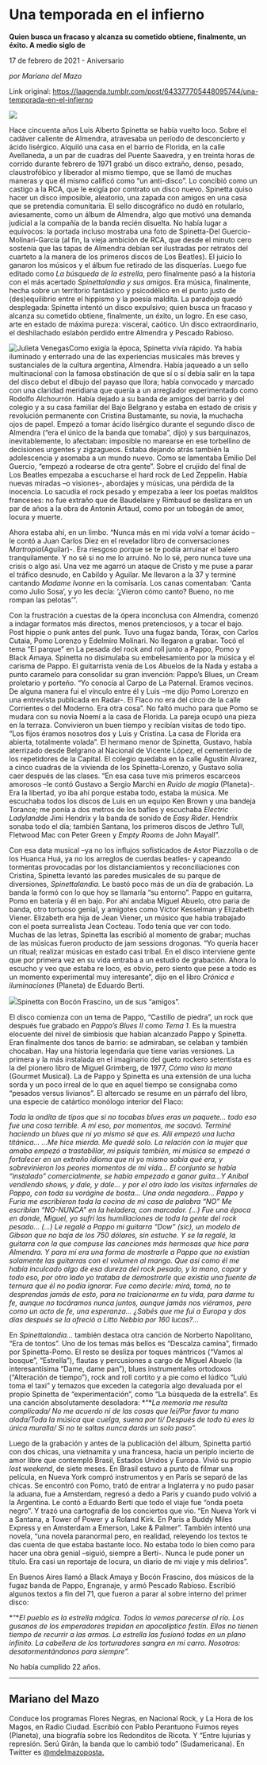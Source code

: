 # Una temporada en el infierno

**Quien busca un fracaso y alcanza su cometido obtiene, finalmente, un éxito. A medio siglo de**

17 de febrero de 2021 - Aniversario

_por Mariano del Mazo_

Link original: https://laagenda.tumblr.com/post/643377705448095744/una-temporada-en-el-infierno

![](https://64.media.tumblr.com/78e91838384404e329c8eda53b968cff/24381786546f0b37-60/s500x750/28ccc6de120e02ec17fcc9000911d1239515376f.jpg)

Hace cincuenta años Luis Alberto Spinetta se había vuelto loco. Sobre el cadáver caliente de Almendra, atravesaba un período de desconcierto y ácido lisérgico. Alquiló una casa en el barrio de Florida, en la calle Avellaneda, a un par de cuadras del Puente Saavedra, y en treinta horas de corrido durante febrero de 1971 grabó un disco extraño, denso, pesado, claustrofóbico y liberador al mismo tiempo, que se llamó de muchas maneras y que él mismo calificó como “un anti-disco”. Lo concibió como un castigo a la RCA, que le exigía por contrato un disco nuevo. Spinetta quiso hacer un disco imposible, aleatorio, una zapada con amigos en una casa que se pretendía comunitaria. El sello discográfico no dudó en rotularlo, aviesamente, como un álbum de Almendra, algo que motivó una demanda judicial a la compañía de la banda recién disuelta. No había lugar a equívocos: la portada incluso mostraba una foto de Spinetta-Del Guercio-Molinari-García (al fin, la vieja ambición de RCA, que desde el minuto cero sostenía que las tapas de Almendra debían ser ilustradas por retratos del cuarteto a la manera de los primeros discos de Los Beatles). El juicio lo ganaron los músicos y el álbum fue retirado de las disquerías.  Luego fue editado como *La búsqueda de la estrella*, pero finalmente pasó a la historia con el más acertado *Spinettalandia y sus amigos*. Era música, finalmente, hecha sobre un territorio fantástico y psicodélico en el punto justo de (des)equilibrio entre el hippismo y la poesía maldita. La paradoja quedó desplegada: Spinetta intentó un disco expulsivo; quien busca un fracaso y alcanza su cometido obtiene, finalmente, un éxito, un logro. En ese caso, arte en estado de máxima pureza: visceral, caótico. Un disco extraordinario, el deshilachado eslabón perdido entre Almendra y Pescado Rabioso.

![Julieta Venegas](https://64.media.tumblr.com/05440a1f9c09bd9e73fb2e6b7e771a6a/24381786546f0b37-2e/s250x400/8c08844bdc98d769cc76bbade627414335df16a9.jpg)Como exigía la época, Spinetta vivía rápido. Ya había iluminado y enterrado una de las experiencias musicales más breves y sustanciales de la cultura argentina, Almendra. Había jaqueado a un sello multinacional con la famosa obstinación de que sí o sí debía salir en la tapa del disco debut el dibujo del payaso que llora; había convocado y marcado con una claridad meridiana que quería a un arreglador experimentado como Rodolfo Alchourrón. Había dejado a su banda de amigos del barrio y del colegio y a su casa familiar del Bajo Belgrano y estaba en estado de crisis y revolución permanente con Cristina Bustamante, su novia, la muchacha ojos de papel. Empezó a tomar ácido lisérgico durante el segundo disco de Almendra (“era el único de la banda que tomaba”, dijo) y sus barquinazos, inevitablemente, lo afectaban: imposible no marearse en ese torbellino de decisiones urgentes y zigzagueos. Estaba dejando atrás también la adolescencia y asomaba a un mundo nuevo. Como se lamentaba Emilio Del Guercio, “empezó a rodearse de otra gente”. Sobre el crujido del final de Los Beatles empezaba a escucharse el hard rock de Led Zeppelin. Había nuevas miradas –o visiones-, abordajes y músicas, una pérdida de la inocencia. Lo sacudía el rock pesado y empezaba a leer los poetas malditos franceses: no fue extraño que de Baudelaire y Rimbaud se deslizara en un par de años a la obra de Antonin Artaud, como por un tobogán de amor, locura y muerte.

Ahora estaba ahí, en un limbo. “Nunca más en mi vida volví a tomar ácido –le contó a Juan Carlos Diez en el revelador libro de conversaciones *Martropía*(Aguilar)-. Era riesgoso porque se te podía arruinar el balero tranquilamente. Y no sé si no me lo arruinó. No lo sé, pero nunca tuve una crisis o algo así. Una vez me agarró un ataque de Cristo y me puse a parar el tráfico desnudo, en Cabildo y Aguilar. Me llevaron a la 37 y terminé cantando *Madame Ivonne* en la comisaría. Los canas comentaban: ‘Canta como Julio Sosa’, y yo les decía: ‘¿Vieron cómo canto? Bueno, no me rompan las pelotas’”.

Con la frustración a cuestas de la ópera inconclusa con Almendra, comenzó a indagar formatos más directos, menos pretenciosos, y a tocar el bajo. Post hippie o punk antes del punk. Tuvo una fugaz banda, Tórax, con Carlos Cutaia, Pomo Lorenzo y Edelmiro Molinari. No llegaron a grabar. Tocó el tema “El parque” en La pesada del rock and roll junto a Pappo, Pomo y Black Amaya. Spinetta no disimulaba su embelesamiento por la música y el carisma de Pappo. El guitarrista venía de Los Abuelos de la Nada y estaba a punto caramelo para consolidar su gran invención: Pappo’s Blues, un Cream proletario y porteño. “Yo conocía al Carpo de La Paternal. Eramos vecinos. De alguna manera fui el vínculo entre él y Luis –me dijo Pomo Lorenzo en una entrevista publicada en Radar-. El Flaco no era del circo de la calle Corrientes o del Moderno. Era otra cosa”. No faltó mucho para que Pomo se mudara con su novia Noemí a la casa de Florida. La pareja ocupó una pieza en la terraza. Convivieron un buen tiempo y recibían visitas de todo tipo. “Los fijos éramos nosotros dos y Luis y Cristina. La casa de Florida era abierta, totalmente volada”. El hermano menor de Spinetta, Gustavo, había aterrizado desde Belgrano al Nacional de Vicente López, el cementerio de los repetidores de la Capital. El colegio quedaba en la calle Agustín Alvarez, a cinco cuadras de la vivienda de los Spinetta-Lorenzo, y Gustavo solía caer después de las clases. “En esa casa tuve mis primeros escarceos amorosos –le contó Gustavo a Sergio Marchi en *Ruido de magia* (Planeta)-.  Era la libertad, yo iba ahí porque estaba todo, estaba la música. Me escuchaba todos los discos de Luis en un equipo Ken Brown y una bandeja Torance; me ponía a dos metros de los bafles y escuchaba *Electric Ladyland*de Jimi Hendrix y la banda de sonido de *Easy Rider*. Hendrix sonaba todo el día; también Santana, los primeros discos de Jethro Tull, Fletwood Mac con Peter Green y *Empty Rooms* de John Mayall”.

Con esa data musical –ya no los influjos sofisticados de Astor Piazzolla o de los Huanca Huá, ya no los arreglos de cuerdas beatles- y capeando tormentas provocadas por los distanciamientos y reconciliaciones con Cristina, Spinetta levantó las paredes musicales de su parque de diversiones, *Spinettalandia.* Le bastó poco más de un día de grabación. La banda la formó con lo que hoy se llamaría “su entorno”. Pappo en guitarra, Pomo en batería y él en bajo. Por ahí andaba Miguel Abuelo, otro paria de banda, otro tortuoso genial, y amigotes como Víctor Kesselman y Elizabeth Viener. Elizabeth era hija de Jean Viener, un músico que había trabajado con el poeta surrealista Jean Cocteau. Todo tenía que ver con todo. Muchas de las letras, Spinetta las escribió al momento de grabar; muchas de las músicas fueron producto de jam sessions drogonas. “Yo quería hacer un ritual; realizar músicas en estado casi tribal. En el disco interviene gente que por primera vez en su vida entraba a un estudio de grabación. Ahora lo escucho y veo que estaba re loco, es obvio, pero siento que pese a todo es un momento experimental muy interesante”, dijo en el libro *Crónica e iluminaciones* (Planeta) de Eduardo Berti.

![](https://64.media.tumblr.com/78e91838384404e329c8eda53b968cff/24381786546f0b37-60/s500x750/28ccc6de120e02ec17fcc9000911d1239515376f.jpg)Spinetta con Bocón Frascino, un de sus “amigos”. 

El disco comienza con un tema de Pappo, “Castillo de piedra”, un rock que después fue grabado en *Pappo’s Blues II* como *Tema 1*. Es la muestra elocuente del nivel de simbiosis que habían alcanzado Pappo y Spinetta. Eran finalmente dos tanos de barrio: se admiraban, se celaban y también chocaban. Hay una historia legendaria que tiene varias versiones. La primera y la más instalada en el imaginario del gueto rockero setentista es la del pionero libro de Miguel Grimberg, de 1977, *Cómo vino la mano* (Gourmet Musical). La de Pappo y Spinetta es una extensión de una lucha sorda y un poco irreal de lo que en aquel tiempo se consignaba como “pesados versus livianos”. El altercado se resume en un párrafo del libro, una especie de catártico monólogo interior del Flaco:

*Toda la ondita de tipos que si no tocabas blues eras un paquete… todo eso fue una cosa terrible. A mí eso, por momentos, me socavó. Terminé haciendo un blues que ni yo mismo sé que es. Allí empezó una lucha titánica… …Me hice mierda. Me quedé solo. La relación con la mujer que amaba empezó a trastabillar, mi psiquis también, mi música se empezó a fortalecer en un extraño idioma que ni yo mismo sabía qué era, y sobrevinieron los peores momentos de mi vida… El conjunto se había “instalado” comercialmente, se había empezado a ganar guita…Y Aníbal vendiendo shows, y dale, y dale… y por el otro lado las visitas infernales de Pappo, con toda su vorágine de bosta… Una onda negadora… Pappo y Furia me escribieron toda la cocina de mi casa de palabra “NO” Me escribían “NO-NUNCA” en la heladera, con marcador. (…) Fue una época en donde, Miguel, yo sufrí las humillaciones de toda la gente del rock pesado… (…) Le regalé a Pappo mi guitarra “Dow” (sic), un modelo de Gibson que no baja de los 750 dólares, sin estuche. Y se la regalé, la guitarra con la que compuse las canciones más hermosas que hice para Almendra. Y para mí era una forma de mostrarle a Pappo que no existían solamente las guitarras con el volumen al mango. Que así como él me había inculcado algo de esa dureza del rock pesado, y la mano, copar y todo eso, por otro lado yo trataba de demostrarle que existía una fuente de ternura que él no podía ignorar. Fue como decirle: mirá, tomá, no te desprendas jamás de esto, para no traicionarme en tu vida, para darme tu fe, aunque no tocáramos nunca juntos, aunque jamás nos viéramos, pero como un acto de fe, una esperanza… ¿Sabés que me fui a Europa y dos días después se la ofreció a Litto Nebbia por 160 lucas?…*

En *Spinettalandia…* también destaca otra canción de Norberto Napolitano,  “Era de tontos”. Uno de los temas más bellos es “Descalza camina”, firmado por Spinetta-Pomo. El resto se desliza por  toques mántricos (“Vamos al bosque”, “Estrella”), flautas y percusiones a cargo de Miguel Abuelo (la interesantísima “Dame, dame pan”), blues instrumentales ortodoxos (“Alteración de tiempo”),  rock and roll cortito y a pie como el lúdico “Lulú toma el taxi” y temazos que exceden la categoría algo devaluada por el propio Spinetta de “experimentación”, como “La búsqueda de la estrella”. Es una canción absolutamente desoladora: *“**La memoria me resulta complicada/ No me acuerdo ni de las cosas que leí/Por favor tu mano alada/Toda la música que cuelga, suena por ti/ Después de todo tú eres la única muralla/ Si no te saltas nunca darás un solo paso”.*

Luego de la grabación y antes de la publicación del álbum, Spinetta partió con dos chicas, una vietnamita y una francesa, hacia un periplo incierto de amor libre que contempló Brasil, Estados Unidos y Europa. Vivió su propio *lost weekend*, de siete meses. En Brasil estuvo a punto de filmar una película, en Nueva York compró instrumentos y en París se separó de las chicas.  Se encontró con Pomo, trató de entrar a Inglaterra y no pudo pasar la aduana, fue a Amsterdam, regresó a dedo a París y cuando pudo volvió a la Argentina. Le contó a Eduardo Berti que todo el viaje fue “onda poeta negro”. Y trazó una cartografía de los conciertos que vio. “En Nueva York vi a Santana, a Tower of Power y a Roland Kirk. En París a Buddy Miles Express y en Amsterdam a Emerson, Lake & Palmer”. También intentó una novela, “una novela paranormal pero, en realidad, releyendo los textos te das cuenta de que estaba bastante loco. No estaba todo lo bien como para hacer una obra genial –siguió, siempre a Berti-. Nunca le pude poner un título. Era casi un reportaje de locura, un diario de mi viaje y mis delirios”.

En Buenos Aires llamó a Black Amaya y Bocón Frascino, dos músicos de la fugaz banda de Pappo, Engranaje, y armó Pescado Rabioso. Escribió algunos textos a fin del 71, que fueron a parar al sobre interno del primer disco:

*“**El pueblo es la estrella mágica. Todos la vemos parecerse al río. Los gusanos de los emperadores trepidan en apocalíptico festín. Ellos no tienen tiempo de recurrir a las armas. La estrella las fusionó todas en un plano infinito. La cabellera de los torturadores sangra en mi carro. Nosotros: desatormentándonos para siempre”.*

No había cumplido 22 años.



---

 Mariano del Mazo
-----------------

 Conduce los programas Flores Negras, en Nacional Rock, y La Hora de los Magos, en Radio Ciudad. Escribió con Pablo Perantuono Fuimos reyes (Planeta), una biografía sobre los Redonditos de Ricota. Y “Entre lujurias y represión. Serú Girán, la banda que lo cambió todo” (Sudamericana). En Twitter es [@mdelmazoposta.](https://twitter.com/mdelmazoposta) 

